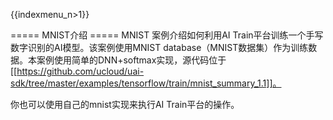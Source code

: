{{indexmenu_n>1}}

===== MNIST介绍 =====
MNIST 案例介绍如何利用AI Train平台训练一个手写数字识别的AI模型。该案例使用MNIST database（MNIST数据集）作为训练数据。本案例使用简单的DNN+softmax实现，源代码位于[[https://github.com/ucloud/uai-sdk/tree/master/examples/tensorflow/train/mnist_summary_1.1]]。

你也可以使用自己的mnist实现来执行AI Train平台的操作。
